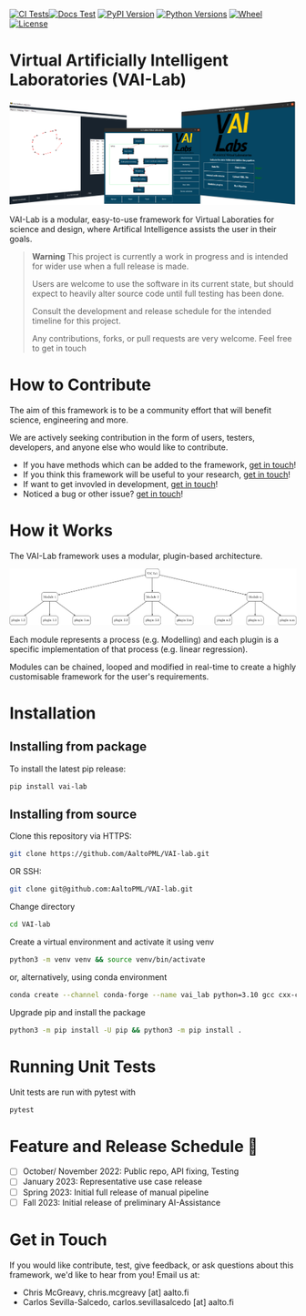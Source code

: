 
[![CI Tests](https://img.shields.io/github/actions/workflow/status/AaltoPML/VAI-Lab/pythonpackage.yml?branch=main&label=CI%20Test&logo=github)](https://github.com/AaltoPML/VAI-Lab/actions/workflows/documentation.yml)[![Docs Test](https://img.shields.io/github/actions/workflow/status/AaltoPML/VAI-Lab/documentation.yml?branch=main&label=Docs&logo=github)](https://github.com/AaltoPML/VAI-Lab/actions/workflows/documentation.yml)
[![PyPI Version](https://img.shields.io/pypi/v/vai-lab?color=blue)](https://pypi.org/project/vai-lab/) [![Python Versions](https://img.shields.io/pypi/pyversions/vai-lab?color=blue)](https://pypi.org/project/vai-lab/) [![Wheel](https://img.shields.io/pypi/wheel/vai-lab)](https://pypi.org/project/vai-lab/) [![License](https://img.shields.io/pypi/l/vai-lab)](https://pypi.org/project/vai-lab/)



# Virtual Artificially Intelligent Laboratories (VAI-Lab)

![VAILBANNER](https://raw.githubusercontent.com/AaltoPML/VAI-Lab/main/imgs/VAIL_banner_image.png)

VAI-Lab is a modular, easy-to-use framework for Virtual Laboraties for science and design, where Artifical Intelligence assists the user in their goals.

> **Warning**
> This project is currently a work in progress and is intended for wider use when a full release is made.
>
> Users are welcome to use the software in its current state, but should expect to heavily alter source code until full testing has been done.
>
> Consult the development and release schedule for the intended timeline for this project.
>
> Any contributions, forks, or pull requests are very welcome. Feel free to get in touch

# How to Contribute

The aim of this framework is to be a community effort that will benefit science, engineering and more.

We are actively seeking contribution in the form of users, testers, developers, and anyone else who would like to contribute.

 - If you have methods which can be added to the framework, [get in touch](https://github.com/AaltoPML/VAI-Lab#get-in-touch)!
 - If you think this framework will be useful to your research, [get in touch](https://github.com/AaltoPML/VAI-Lab#get-in-touch)!
 - If want to get invovled in development, [get in touch](https://github.com/AaltoPML/VAI-Lab#get-in-touch)!
 - Noticed a bug or other issue? [get in touch](https://github.com/AaltoPML/VAI-Lab#get-in-touch)!

# How it Works

The VAI-Lab framework uses a modular, plugin-based architecture.

![PLUGINDIAGRAM](https://raw.githubusercontent.com/AaltoPML/VAI-Lab/main/imgs/VAIL_plugin_diagram.png)

Each module represents a process (e.g. Modelling) and each plugin is a specific implementation of that process (e.g. linear regression).

Modules can be chained, looped and modified in real-time to create a highly customisable framework for the user's requirements.

# Installation

## Installing from package

To install the latest pip release:

```
pip install vai-lab
```

## Installing from source 

Clone this repository via HTTPS:
```bash
git clone https://github.com/AaltoPML/VAI-lab.git
```
OR SSH:
```bash
git clone git@github.com:AaltoPML/VAI-lab.git
```
Change directory
```bash
cd VAI-lab
```
Create a virtual environment and activate it using venv
```bash
python3 -m venv venv && source venv/bin/activate
```
or, alternatively, using conda environment
```bash
conda create --channel conda-forge --name vai_lab python=3.10 gcc cxx-compiler && conda activate vai_lab
```
Upgrade pip and install the package
```bash
python3 -m pip install -U pip && python3 -m pip install .
```

# Running Unit Tests

Unit tests are run with pytest with
```bash
pytest
```

# Feature and Release Schedule :calendar:

- [ ] October/ November 2022: Public repo, API fixing, Testing
- [ ] January 2023: Representative use case release
- [ ] Spring 2023: Initial full release of manual pipeline
- [ ] Fall 2023: Initial release of preliminary AI-Assistance

# Get in Touch
If you would like contribute, test, give feedback, or ask questions about this framework, we'd like to hear from you!
Email us at:
- Chris McGreavy, chris.mcgreavy [at] aalto.fi
- Carlos Sevilla-Salcedo, carlos.sevillasalcedo [at] aalto.fi
